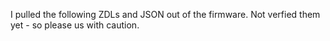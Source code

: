 I pulled the following ZDLs and JSON out of the firmware.
Not verfied them yet - so please us with caution.